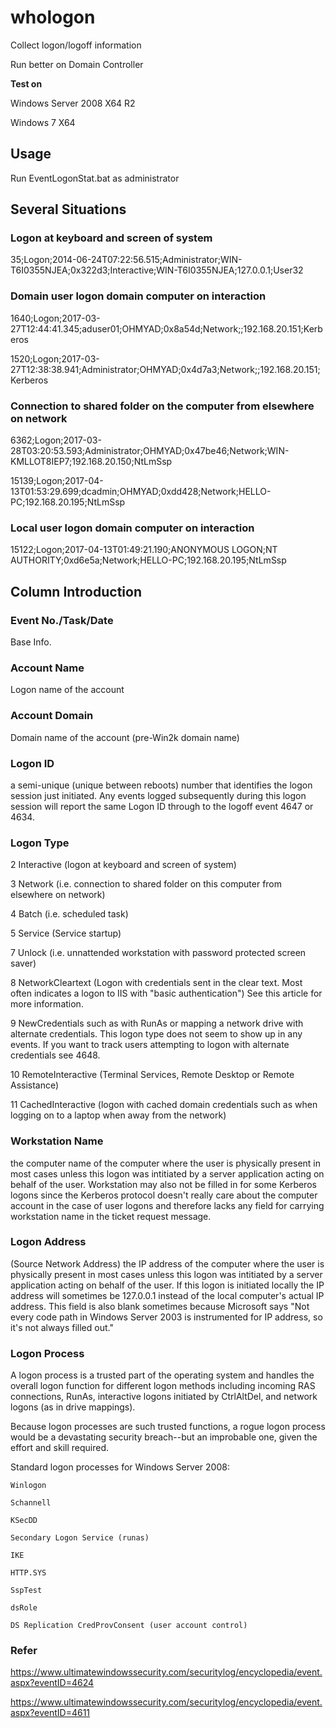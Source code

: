 # whologon

Collect logon/logoff information

Run better on Domain Controller

**Test on**

Windows Server 2008 X64 R2

Windows 7 X64


## Usage

Run EventLogonStat.bat as administrator


## Several Situations

### Logon at keyboard and screen of system

35;Logon;2014-06-24T07:22:56.515;Administrator;WIN-T6I0355NJEA;0x322d3;Interactive;WIN-T6I0355NJEA;127.0.0.1;User32

### Domain user logon domain computer on interaction

1640;Logon;2017-03-27T12:44:41.345;aduser01;OHMYAD;0x8a54d;Network;;192.168.20.151;Kerberos

1520;Logon;2017-03-27T12:38:38.941;Administrator;OHMYAD;0x4d7a3;Network;;192.168.20.151;Kerberos

### Connection to shared folder on the computer from elsewhere on network

6362;Logon;2017-03-28T03:20:53.593;Administrator;OHMYAD;0x47be46;Network;WIN-KMLLOT8IEP7;192.168.20.150;NtLmSsp

15139;Logon;2017-04-13T01:53:29.699;dcadmin;OHMYAD;0xdd428;Network;HELLO-PC;192.168.20.195;NtLmSsp

### Local user logon domain computer on interaction

15122;Logon;2017-04-13T01:49:21.190;ANONYMOUS LOGON;NT AUTHORITY;0xd6e5a;Network;HELLO-PC;192.168.20.195;NtLmSsp


## Column Introduction

### Event No./Task/Date

Base Info.

### Account Name

Logon name of the account

### Account Domain

Domain name of the account (pre-Win2k domain name)

### Logon ID

a semi-unique (unique between reboots) number that identifies the logon session just initiated.  Any events logged subsequently during this logon session will report the same Logon ID through to the logoff event 4647 or 4634.

### Logon Type

2   Interactive (logon at keyboard and screen of system)

3 	Network (i.e. connection to shared folder on this computer from elsewhere on network)

4 	Batch (i.e. scheduled task)

5 	Service (Service startup)

7 	Unlock (i.e. unnattended workstation with password protected screen saver)

8 	NetworkCleartext (Logon with credentials sent in the clear text. Most often indicates a logon to IIS with "basic authentication") See this article for more information.

9 	NewCredentials such as with RunAs or mapping a network drive with alternate credentials.  This logon type does not seem to show up in any events.  If you want to track users attempting to logon with alternate credentials see 4648.

10 	RemoteInteractive (Terminal Services, Remote Desktop or Remote Assistance)

11 	CachedInteractive (logon with cached domain credentials such as when logging on to a laptop when away from the network)

### Workstation Name

the computer name of the computer where the user is physically present in most cases unless this logon was intitiated by a server application acting on behalf of the user.  Workstation may also not be filled in for some Kerberos logons since the Kerberos protocol doesn't really care about the computer account in the case of user logons and therefore lacks any field for carrying workstation name in the ticket request message.

### Logon Address

(Source Network Address) the IP address of the computer where the user is physically present in most cases unless this logon was intitiated by a server application acting on behalf of the user.  If this logon is initiated locally the IP address will sometimes be 127.0.0.1 instead of the local computer's actual IP address.  This field is also blank sometimes because Microsoft says "Not every code path in Windows Server 2003 is instrumented for IP address, so it's not always filled out."

### Logon Process

A logon process is a trusted part of the operating system and handles the overall logon function for different logon methods including incoming RAS connections, RunAs, interactive logons initiated by CtrlAltDel, and network logons (as in drive mappings).

Because logon processes are such trusted functions, a rogue logon process would be a devastating security breach--but an improbable one, given the effort and skill required.

Standard logon processes for Windows Server 2008:

    Winlogon
	
    Schannell
	
    KSecDD
	
    Secondary Logon Service (runas)
	
    IKE
	
    HTTP.SYS
	
    SspTest
	
    dsRole
	
    DS Replication CredProvConsent (user account control)
	
### Refer

https://www.ultimatewindowssecurity.com/securitylog/encyclopedia/event.aspx?eventID=4624

https://www.ultimatewindowssecurity.com/securitylog/encyclopedia/event.aspx?eventID=4611
